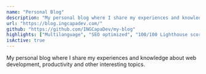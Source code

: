 ```yaml
---
name: "Personal Blog"
description: "My personal blog where I share my experiences and knowledge about web development, productivity and other interesting topics."
url: "https://blog.ingcapadev.com/"
github: "https://github.com/INGCapaDev/my-blog"
highlights: ["Multilanguage", "SEO optimized", "100/100 Lighthouse score", "PWA Ready", "Astro"]
isActive: true
---
```


My personal blog where I share my experiences and knowledge about web development, productivity and other interesting topics.